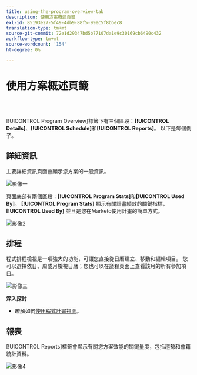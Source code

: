 ```yaml
---
title: using-the-program-overview-tab
description: 使用方案概述頁籤
exl-id: 85193e27-5f49-4db9-88f5-99ec5f8bbec8
translation-type: tm+mt
source-git-commit: 72e1d29347bd5b77107da1e9c30169cb6490c432
workflow-type: tm+mt
source-wordcount: '154'
ht-degree: 0%

---
```


# 使用方案概述頁籤

<br> 

[!UICONTROL Program Overview]標籤下有三個區段：**[!UICONTROL Details]**、**[!UICONTROL Schedule]**&#x200B;和&#x200B;**[!UICONTROL Reports]**。 以下是每個例子。

## 詳細資訊

主要詳細資訊頁面會顯示您方案的一般資訊。

![影像一](/help/sky/assets/programs/using-the-program-overview-tab/using-the-program-overview-tab-1.png)

頁面底部有兩個區段：**[!UICONTROL Program Stats]**&#x200B;和&#x200B;**[!UICONTROL Used By]**。 **[!UICONTROL Program Stats]** 顯示有關計畫績效的關鍵指標， **[!UICONTROL Used By]** 並且是您在Marketo使用計畫的簡單方式。

![影像2](/help/sky/assets/programs/using-the-program-overview-tab/using-the-program-overview-tab-2.png)

## 排程

程式排程檢視是一項強大的功能，可讓您直接從日曆建立、移動和編輯項目。 您可以選擇依日、周或月檢視日曆；您也可以在議程頁面上查看該月的所有參加項目。

![影像三](/help/sky/assets/programs/using-the-program-overview-tab/using-the-program-overview-tab-3.png)

**深入探討**

* 瞭解如何[使用程式計畫視圖](/help/sky/navigating-program-schedule-view.md)。

## 報表

[!UICONTROL Reports]標籤會顯示有關您方案效能的關鍵量度，包括趨勢和會籍統計資料。

![影像4](/help/sky/assets/programs/using-the-program-overview-tab/using-the-program-overview-tab-4.png)
